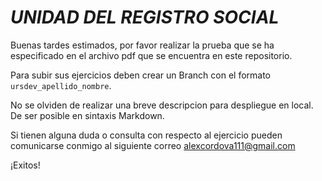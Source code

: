 # *UNIDAD DEL REGISTRO SOCIAL*

Buenas tardes estimados, por favor realizar la prueba que se ha especificado en el archivo pdf que se encuentra en este repositorio.

Para subir sus ejercicios deben crear un Branch con el formato `ursdev_apellido_nombre`.

No se olviden de realizar una breve descripcion para despliegue en local. De ser posible en sintaxis Markdown.

Si tienen alguna duda o consulta con respecto al ejercicio pueden comunicarse conmigo al siguiente correo alexcordova111@gmail.com

¡Exitos!
